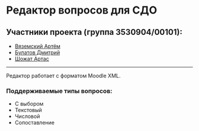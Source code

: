 # Редактор вопросов для СДО

## Участники проекта (группа 3530904/00101):
- [Вяземский Артём](https://github.com/artem-vyazemskiy)
- [Булатов Дмитрий](https://github.com/debugggger)
- [Шожат Артас](https://github.com/ByZeWay)

---

Редактор работает с форматом Moodle XML.

### Поддерживаемые типы вопросов:
- С выбором
- Текстовый
- Числовой
- Сопоставление
